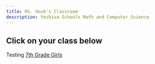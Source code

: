 ```yaml
---
title: Ms. Houk's Classroom
description: Yeshiva Schools Math and Computer Science
---
```


## Click on your class below
Testing
[7th Grade Girls](http://houk-classroom.github.io/GIRLS-7.md)
